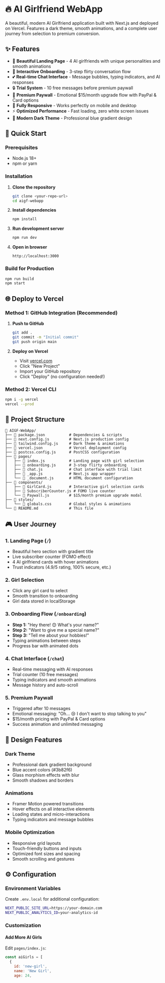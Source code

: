 # 🔥 AI Girlfriend WebApp

A beautiful, modern AI Girlfriend application built with Next.js and deployed on Vercel. Features a dark theme, smooth animations, and a complete user journey from selection to premium conversion.

## ✨ Features

- 🌟 **Beautiful Landing Page** - 4 AI girlfriends with unique personalities and smooth animations
- 💬 **Interactive Onboarding** - 3-step flirty conversation flow
- 💕 **Real-time Chat Interface** - Message bubbles, typing indicators, and AI responses  
- 🔒 **Trial System** - 10 free messages before premium paywall
- 💎 **Premium Paywall** - Emotional $15/month upgrade flow with PayPal & Card options
- 📱 **Fully Responsive** - Works perfectly on mobile and desktop
- ⚡ **Optimized Performance** - Fast loading, zero white screen issues
- 🎨 **Modern Dark Theme** - Professional blue gradient design

## 🚀 Quick Start

### Prerequisites
- Node.js 18+ 
- npm or yarn

### Installation

1. **Clone the repository**
   ```bash
   git clone <your-repo-url>
   cd aigf-webapp
   ```

2. **Install dependencies**
   ```bash
   npm install
   ```

3. **Run development server**
   ```bash
   npm run dev
   ```

4. **Open in browser**
   ```
   http://localhost:3000
   ```

### Build for Production

```bash
npm run build
npm start
```

## 🌐 Deploy to Vercel

### Method 1: GitHub Integration (Recommended)

1. **Push to GitHub**
   ```bash
   git add .
   git commit -m "Initial commit"
   git push origin main
   ```

2. **Deploy on Vercel**
   - Visit [vercel.com](https://vercel.com)
   - Click "New Project"
   - Import your GitHub repository
   - Click "Deploy" (no configuration needed!)

### Method 2: Vercel CLI

```bash
npm i -g vercel
vercel --prod
```

## 📁 Project Structure

```
📂 AIGF-WebApp/
├── 📄 package.json           # Dependencies & scripts
├── 📄 next.config.js         # Next.js production config  
├── 📄 tailwind.config.js     # Dark theme & animations
├── 📄 vercel.json            # Vercel deployment config
├── 📄 postcss.config.js      # PostCSS configuration
├── 📂 pages/
│   ├── 📄 index.js           # Landing page with girl selection
│   ├── 📄 onboarding.js      # 3-step flirty onboarding
│   ├── 📄 chat.js            # Chat interface with trial limit
│   ├── 📄 _app.js            # Next.js app wrapper
│   └── 📄 _document.js       # HTML document configuration
├── 📂 components/
│   ├── 📄 GirlCard.js        # Interactive girl selection cards
│   ├── 📄 SubscriberCounter.js # FOMO live counter
│   └── 📄 Paywall.js         # $15/month premium upgrade modal
├── 📂 styles/
│   └── 📄 globals.css        # Global styles & animations
└── 📄 README.md              # This file
```

## 🎮 User Journey

### 1. **Landing Page** (`/`)
- Beautiful hero section with gradient title
- Live subscriber counter (FOMO effect)
- 4 AI girlfriend cards with hover animations
- Trust indicators (4.9/5 rating, 100% secure, etc.)

### 2. **Girl Selection** 
- Click any girl card to select
- Smooth transition to onboarding
- Girl data stored in localStorage

### 3. **Onboarding Flow** (`/onboarding`)
- **Step 1:** "Hey there! 😊 What's your name?"
- **Step 2:** "Want to give me a special name?"  
- **Step 3:** "Tell me about your hobbies!"
- Typing animations between steps
- Progress bar with animated dots

### 4. **Chat Interface** (`/chat`)
- Real-time messaging with AI responses
- Trial counter (10 free messages)
- Typing indicators and smooth animations
- Message history and auto-scroll

### 5. **Premium Paywall**
- Triggered after 10 messages
- Emotional messaging: "Oh... 😢 I don't want to stop talking to you"
- $15/month pricing with PayPal & Card options
- Success animation and unlimited messaging

## 🎨 Design Features

### Dark Theme
- Professional dark gradient background
- Blue accent colors (#3b82f6)
- Glass morphism effects with blur
- Smooth shadows and borders

### Animations
- Framer Motion powered transitions
- Hover effects on all interactive elements
- Loading states and micro-interactions
- Typing indicators and message bubbles

### Mobile Optimization
- Responsive grid layouts
- Touch-friendly buttons and inputs
- Optimized font sizes and spacing
- Smooth scrolling and gestures

## ⚙️ Configuration

### Environment Variables
Create `.env.local` for additional configuration:

```bash
NEXT_PUBLIC_SITE_URL=https://your-domain.com
NEXT_PUBLIC_ANALYTICS_ID=your-analytics-id
```

### Customization

#### Add More AI Girls
Edit `pages/index.js`:

```javascript
const aiGirls = [
  {
    id: 'new-girl',
    name: 'New Girl',
    age: 24,
